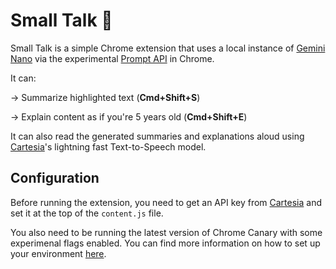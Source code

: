# Small Talk 🐁

Small Talk is a simple Chrome extension that uses a local instance of [Gemini Nano](https://deepmind.google/technologies/gemini/nano/) via the experimental [Prompt API](https://developer.chrome.com/docs/ai/built-in) in Chrome.

It can:

→ Summarize highlighted text (**Cmd+Shift+S**)

→ Explain content as if you're 5 years old (**Cmd+Shift+E**)

It can also read the generated summaries and explanations aloud using [Cartesia](https://cartesia.ai/)'s lightning fast Text-to-Speech model.

## Configuration

Before running the extension, you need to get an API key from [Cartesia](https://cartesia.ai/) and set it at the top of the `content.js` file.

You also need to be running the latest version of Chrome Canary with some experimenal flags enabled. You can find more information on how to set up your environment [here](https://developer.chrome.com/docs/ai/built-in).
